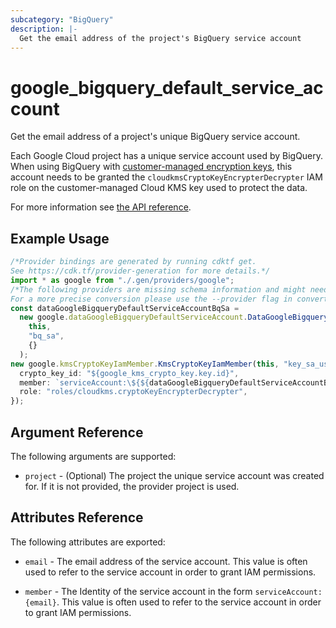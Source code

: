 ```yaml
---
subcategory: "BigQuery"
description: |-
  Get the email address of the project's BigQuery service account
---
```


# google\_bigquery\_default\_service\_account

Get the email address of a project's unique BigQuery service account.

Each Google Cloud project has a unique service account used by BigQuery. When using
BigQuery with [customer-managed encryption keys](https://cloud.google.com/bigquery/docs/customer-managed-encryption),
this account needs to be granted the
`cloudkmsCryptoKeyEncrypterDecrypter` IAM role on the customer-managed Cloud KMS key used to protect the data.

For more information see
[the API reference](https://cloud.google.com/bigquery/docs/reference/rest/v2/projects/getServiceAccount).

## Example Usage

```typescript
/*Provider bindings are generated by running cdktf get.
See https://cdk.tf/provider-generation for more details.*/
import * as google from "./.gen/providers/google";
/*The following providers are missing schema information and might need manual adjustments to synthesize correctly: google.
For a more precise conversion please use the --provider flag in convert.*/
const dataGoogleBigqueryDefaultServiceAccountBqSa =
  new google.dataGoogleBigqueryDefaultServiceAccount.DataGoogleBigqueryDefaultServiceAccount(
    this,
    "bq_sa",
    {}
  );
new google.kmsCryptoKeyIamMember.KmsCryptoKeyIamMember(this, "key_sa_user", {
  crypto_key_id: "${google_kms_crypto_key.key.id}",
  member: `serviceAccount:\${${dataGoogleBigqueryDefaultServiceAccountBqSa.email}}`,
  role: "roles/cloudkms.cryptoKeyEncrypterDecrypter",
});

```

## Argument Reference

The following arguments are supported:

* `project` - (Optional) The project the unique service account was created for. If it is not provided, the provider project is used.

## Attributes Reference

The following attributes are exported:

*   `email` - The email address of the service account. This value is often used to refer to the service account
    in order to grant IAM permissions.

*   `member` - The Identity of the service account in the form `serviceAccount:{email}`. This value is often used to refer to the service account in order to grant IAM permissions.
